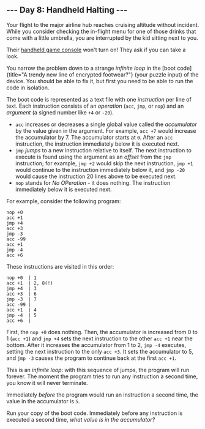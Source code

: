 ## \-\-- Day 8: Handheld Halting \-\--

Your flight to the major airline hub reaches cruising altitude without
incident. While you consider checking the in-flight menu for one of
those drinks that come with a little umbrella, you are interrupted by
the kid sitting next to you.

Their [handheld game
console](https://en.wikipedia.org/wiki/Handheld_game_console) won\'t
turn on! They ask if you can take a look.

You narrow the problem down to a strange *infinite loop* in the [boot
code]{title="A trendy new line of encrypted footwear?"} (your puzzle
input) of the device. You should be able to fix it, but first you need
to be able to run the code in isolation.

The boot code is represented as a text file with one *instruction* per
line of text. Each instruction consists of an *operation* (`acc`, `jmp`,
or `nop`) and an *argument* (a signed number like `+4` or `-20`).

-   `acc` increases or decreases a single global value called the
    *accumulator* by the value given in the argument. For example,
    `acc +7` would increase the accumulator by 7. The accumulator starts
    at `0`. After an `acc` instruction, the instruction immediately
    below it is executed next.
-   `jmp` *jumps* to a new instruction relative to itself. The next
    instruction to execute is found using the argument as an *offset*
    from the `jmp` instruction; for example, `jmp +2` would skip the
    next instruction, `jmp +1` would continue to the instruction
    immediately below it, and `jmp -20` would cause the instruction 20
    lines above to be executed next.
-   `nop` stands for *No OPeration* - it does nothing. The instruction
    immediately below it is executed next.

For example, consider the following program:

    nop +0
    acc +1
    jmp +4
    acc +3
    jmp -3
    acc -99
    acc +1
    jmp -4
    acc +6

These instructions are visited in this order:

    nop +0  | 1
    acc +1  | 2, 8(!)
    jmp +4  | 3
    acc +3  | 6
    jmp -3  | 7
    acc -99 |
    acc +1  | 4
    jmp -4  | 5
    acc +6  |

First, the `nop +0` does nothing. Then, the accumulator is increased
from 0 to 1 (`acc +1`) and `jmp +4` sets the next instruction to the
other `acc +1` near the bottom. After it increases the accumulator from
1 to 2, `jmp -4` executes, setting the next instruction to the only
`acc +3`. It sets the accumulator to 5, and `jmp -3` causes the program
to continue back at the first `acc +1`.

This is an *infinite loop*: with this sequence of jumps, the program
will run forever. The moment the program tries to run any instruction a
second time, you know it will never terminate.

Immediately *before* the program would run an instruction a second time,
the value in the accumulator is *`5`*.

Run your copy of the boot code. Immediately before any instruction is
executed a second time, *what value is in the accumulator?*
